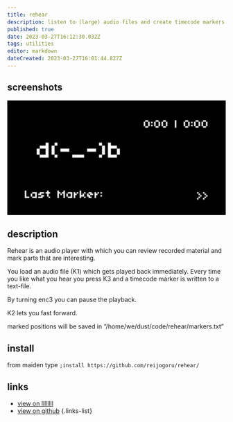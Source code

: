 ```yaml
---
title: rehear
description: listen to (large) audio files and create timecode markers
published: true
date: 2023-03-27T16:12:30.032Z
tags: utilities
editor: markdown
dateCreated: 2023-03-27T16:01:44.827Z
---
```


## screenshots

![rehear.png](/community/reijo/rehear.png)

## description

Rehear is an audio player with which you can review recorded material and mark parts that are interesting.

You load an audio file (K1) which gets played back immediately. Every time you like what you hear you press K3 and a timecode marker is written to a text-file.

By turning enc3 you can pause the playback. 

K2 lets you fast forward.

marked positions will be saved in “/home/we/dust/code/rehear/markers.txt”

## install

from maiden type
`;install https://github.com/reijogoru/rehear/`

## links

- [view on llllllll](https://llllllll.co/t/rehear/61670)
- [view on github](https://github.com/reijogoru/rehear)
{.links-list}
